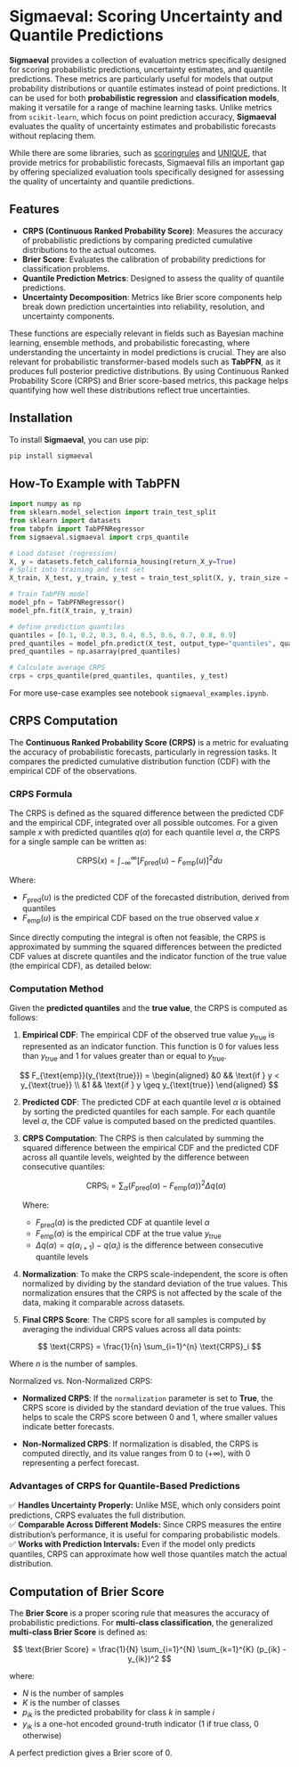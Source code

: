 # Sigmaeval: Scoring Uncertainty and Quantile Predictions

 
**Sigmaeval** provides a collection of evaluation metrics specifically designed for scoring probabilistic predictions, uncertainty estimates, and quantile predictions. These metrics are particularly useful for models that output probability distributions or quantile estimates instead of point predictions. It can be used for both **probabilistic regression** and **classification models**, making it versatile for a range of machine learning tasks.  Unlike metrics from `scikit-learn`, which focus on point prediction accuracy, **Sigmaeval** evaluates the quality of uncertainty estimates and probabilistic forecasts without replacing them.

While there are some libraries, such as [scoringrules](https://github.com/frazane/scoringrules?utm_source=chatgpt.com) and [UNIQUE](https://github.com/Novartis/UNIQUE?utm_source=chatgpt.com), that provide metrics for probabilistic forecasts, Sigmaeval fills an important gap by offering specialized evaluation tools specifically designed for assessing the quality of uncertainty and quantile predictions.


## Features

- **CRPS (Continuous Ranked Probability Score)**: Measures the accuracy of probabilistic predictions by comparing predicted cumulative distributions to the actual outcomes.
- **Brier Score**: Evaluates the calibration of probability predictions for classification problems.
- **Quantile Prediction Metrics**: Designed to assess the quality of quantile predictions.
- **Uncertainty Decomposition**: Metrics like Brier score components help break down prediction uncertainties into reliability, resolution, and uncertainty components.
  
These functions are especially relevant in fields such as Bayesian machine learning, ensemble methods, and probabilistic forecasting, where understanding the uncertainty in model predictions is crucial. They are also relevant for probabilistic transformer-based models such as **TabPFN**, as it produces full posterior predictive distributions. By using Continuous Ranked Probability Score (CRPS) and Brier score-based metrics, this package helps quantifying how well these distributions reflect true uncertainties.

## Installation

To install **Sigmaeval**, you can use pip:

```bash
pip install sigmaeval
```

## How-To Example with TabPFN

```python
import numpy as np
from sklearn.model_selection import train_test_split
from sklearn import datasets
from tabpfn import TabPFNRegressor
from sigmaeval.sigmaeval import crps_quantile

# Load dataset (regression)
X, y = datasets.fetch_california_housing(return_X_y=True)
# Split into training and test set
X_train, X_test, y_train, y_test = train_test_split(X, y, train_size = 500, test_size=500, random_state=42)

# Train TabPFN model
model_pfn = TabPFNRegressor()
model_pfn.fit(X_train, y_train)

# define prediction quantiles 
quantiles = [0.1, 0.2, 0.3, 0.4, 0.5, 0.6, 0.7, 0.8, 0.9]
pred_quantiles = model_pfn.predict(X_test, output_type="quantiles", quantiles=quantiles)
pred_quantiles = np.asarray(pred_quantiles)

# Calculate average CRPS
crps = crps_quantile(pred_quantiles, quantiles, y_test)
```

For more use-case examples see notebook `sigmaeval_examples.ipynb`.



## CRPS Computation

The **Continuous Ranked Probability Score (CRPS)** is a metric for evaluating the accuracy of probabilistic forecasts, particularly in regression tasks. It compares the predicted cumulative distribution function (CDF) with the empirical CDF of the observations.

### CRPS Formula

The CRPS is defined as the squared difference between the predicted CDF and the empirical CDF, integrated over all possible outcomes. For a given sample $x$ with predicted quantiles $q(\alpha)$ for each quantile level $\alpha$, the CRPS for a single sample can be written as:

$$
\text{CRPS}(x) = \int_{-\infty}^{\infty} \left[ F_{\text{pred}}(u) - F_{\text{emp}}(u) \right]^2 du
$$

Where:
* $F_{\text{pred}}(u)$ is the predicted CDF of the forecasted distribution, derived from quantiles
* $F_{\text{emp}}(u)$ is the empirical CDF based on the true observed value $x$

Since directly computing the integral is often not feasible, the CRPS is approximated by summing the squared differences between the predicted CDF values at discrete quantiles and the indicator function of the true value (the empirical CDF), as detailed below:

### Computation Method

Given the **predicted quantiles** and the **true value**, the CRPS is computed as follows:

1. **Empirical CDF**: The empirical CDF of the observed true value $y_{\text{true}}$ is represented as an indicator function. This function is 0 for values less than $y_{\text{true}}$ and 1 for values greater than or equal to $y_{\text{true}}$.

$$
F_{\text{emp}}(y_{\text{true}}) = \begin{aligned}
&0 && \text{if } y < y_{\text{true}} \\
&1 && \text{if } y \geq y_{\text{true}}
\end{aligned}
$$

2. **Predicted CDF**: The predicted CDF at each quantile level $\alpha$ is obtained by sorting the predicted quantiles for each sample. For each quantile level $\alpha$, the CDF value is computed based on the predicted quantiles.

3. **CRPS Computation**: The CRPS is then calculated by summing the squared difference between the empirical CDF and the predicted CDF across all quantile levels, weighted by the difference between consecutive quantiles:

   ```math 
   \text{CRPS}_i = \sum_{\alpha} (F_{\text{pred}}(\alpha) - F_{\text{emp}}(\alpha))^2 \Delta q(\alpha)
   ```

   Where:
   * $F_{\text{pred}}(\alpha)$ is the predicted CDF at quantile level $\alpha$
   * $F_{\text{emp}}(\alpha)$ is the empirical CDF at the true value $y_{\text{true}}$
   * $\Delta q(\alpha) = q(\alpha_{i+1}) - q(\alpha_i)$ is the difference between consecutive quantile levels

4. **Normalization**: To make the CRPS scale-independent, the score is often normalized by dividing by the standard deviation of the true values. This normalization ensures that the CRPS is not affected by the scale of the data, making it comparable across datasets.

5. **Final CRPS Score**: The CRPS score for all samples is computed by averaging the individual CRPS values across all data points:

$$
\text{CRPS} = \frac{1}{n} \sum_{i=1}^{n} \text{CRPS}_i
$$

   Where $n$ is the number of samples.

Normalized vs. Non-Normalized CRPS:

- **Normalized CRPS**: If the `normalization` parameter is set to **True**, the CRPS score is divided by the standard deviation of the true values. This helps to scale the CRPS score between 0 and 1, where smaller values indicate better forecasts.
  
- **Non-Normalized CRPS**: If normalization is disabled, the CRPS is computed directly, and its value ranges from 0 to $( +\infty )$, with 0 representing a perfect forecast.
 


### **Advantages of CRPS for Quantile-Based Predictions**

✅ **Handles Uncertainty Properly:** Unlike MSE, which only considers point predictions, CRPS evaluates the full distribution.  
✅ **Comparable Across Different Models:** Since CRPS measures the entire distribution’s performance, it is useful for comparing probabilistic models.  
✅ **Works with Prediction Intervals:** Even if the model only predicts quantiles, CRPS can approximate how well those quantiles match the actual distribution.  

## Computation of Brier Score

The **Brier Score** is a proper scoring rule that measures the accuracy of probabilistic predictions. For **multi-class classification**, the generalized **multi-class Brier Score** is defined as:

$$
\text{Brier Score} = \frac{1}{N} \sum_{i=1}^{N} \sum_{k=1}^{K} (p_{ik} - y_{ik})^2
$$

where:
* $N$ is the number of samples
* $K$ is the number of classes
* $p_{ik}$ is the predicted probability for class $k$ in sample $i$
* $y_{ik}$ is a one-hot encoded ground-truth indicator (1 if true class, 0 otherwise)

A perfect prediction gives a Brier score of 0.

